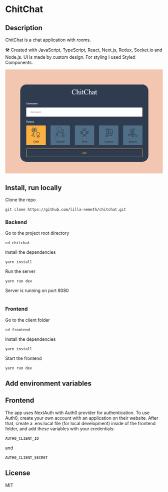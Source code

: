# ChitChat

## Description

ChitChat is a chat application with rooms.

🛠 Created with JavaScript, TypeScript, React, Next.js, Redux, Socket.io and Node.js. UI is made by custom design. For styling I used Styled Components.

![ChitChat Rooms](https://raw.githubusercontent.com/lilla-nemeth/chitchat/main/frontend/src/app/assets/screenshots/app_screenshot_00.png)

## Install, run locally

Clone the repo

```
git clone https://github.com/lilla-nemeth/chitchat.git
```

### Backend

Go to the project root directory

```
cd chitchat
```

Install the dependencies

```
yarn install
```

Run the server

```
yarn run dev
```

Server is running on port 8080
</br></br>

### Frontend

Go to the client folder

```
cd frontend
```

Install the dependencies

```
yarn install
```

Start the frontend

```
yarn run dev
```

## Add environment variables

## Frontend

The app uses NextAuth with Auth0 provider for authentication.
To use Auth0, create your own account with an application on their website.
After that, create a .env.local file (for local development) inside of the frontend folder, and add these variables with your credentials:

```
AUTH0_CLIENT_ID
```

and

```
AUTH0_CLIENT_SECRET
```

## License

MIT
